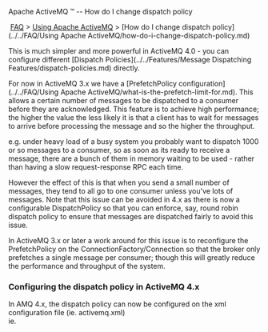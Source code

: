 Apache ActiveMQ ™ -- How do I change dispatch policy 

 [FAQ](/FAQ/index.md) > [Using Apache ActiveMQ](../../FAQ/using-apache-activemq.md) > [How do I change dispatch policy](../../FAQ/Using Apache ActiveMQ/how-do-i-change-dispatch-policy.md)


This is much simpler and more powerful in ActiveMQ 4.0 - you can configure different [Dispatch Policies](../../Features/Message Dispatching Features/dispatch-policies.md) directly.

For now in ActiveMQ 3.x we have a [PrefetchPolicy configuration](../../FAQ/Using Apache ActiveMQ/what-is-the-prefetch-limit-for.md). This allows a certain number of messages to be dispatched to a consumer before they are acknowledged. This feature is to achieve high performance; the higher the value the less likely it is that a client has to wait for messages to arrive before processing the message and so the higher the throughput.

e.g. under heavy load of a busy system you probably want to dispatch 1000 or so messages to a consumer, so as soon as its ready to receive a message, there are a bunch of them in memory waiting to be used - rather than having a slow request-response RPC each time.

However the effect of this is that when you send a small number of messages, they tend to all go to one consumer unless you've lots of messages. Note that this issue can be avoided in 4.x as there is now a configurable DispatchPolicy so that you can enforce, say, round robin dispatch policy to ensure that messages are dispatched fairly to avoid this issue.

In ActiveMQ 3.x or later a work around for this issue is to reconfigure the PrefetchPolicy on the ConnectionFactory/Connection so that the broker only prefetches a single message per consumer; though this will greatly reduce the performance and throughput of the system.

### Configuring the dispatch policy in ActiveMQ 4.x

In AMQ 4.x, the dispatch policy can now be configured on the xml configuration file (ie. activemq.xml)  
ie.

<destinationPolicy>
   <policyMap><policyEntries> 
      <policyEntry topic="COMMAND.>">
         <dispatchPolicy>
           <strictOrderDispatchPolicy />
         </dispatchPolicy>
         <subscriptionRecoveryPolicy>
            <noSubscriptionRecoveryPolicy />
         </subscriptionRecoveryPolicy>
      </policyEntry>
   </policyEntries></policyMap>
</destinationPolicy>

